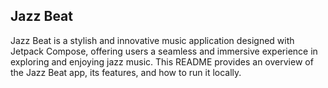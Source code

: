 ## Jazz Beat 
Jazz Beat is a stylish and innovative music application designed with Jetpack Compose, offering users a seamless and immersive experience in exploring and enjoying jazz music. This README provides an overview of the Jazz Beat app, its features, and how to run it locally.
